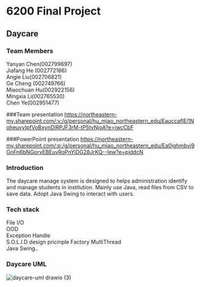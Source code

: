 # 6200 Final Project 
## Daycare  
### Team Members   
Yanyan Chen(002799697)  
Jiafang He (002772166)  
Angie Liu(002706821)  
Ge Cheng (002749766)  
Miaochuan Hu(002922156)  
Mingxia Li(002765530)  
Chen Ye(002951477)  

###Team presentation
https://northeastern-my.sharepoint.com/:v:/g/personal/hu_miao_northeastern_edu/EauccaflEi1NoheuvyIpfVoBxynDIRPJF3rM-tP5tvNjoA?e=iwcCbF

###PowerPoiint presentation
https://northeastern-my.sharepoint.com/:p:/g/personal/hu_miao_northeastern_edu/Ea0ighmbvj9GnFn6bNGorvEBEuvRoPnYiDG28JrKQ--lew?e=pjddcN

### Introduction  
The daycare manage system is designed to helps administration identify and manage students in institution. Mainly use Java, read files from CSV to save data. Adopt Java Swing to interact with users.

### Tech stack
File I/O  
OOD  
Exception Handle  
S.O.L.I.D design pricinple
Factory 
MultiThread  
Java Swing..

### Daycare UML

![daycare-uml drawio (3)](https://user-images.githubusercontent.com/66103633/206919664-e38c0d39-9f63-473c-96f1-035de6ad40df.png)

